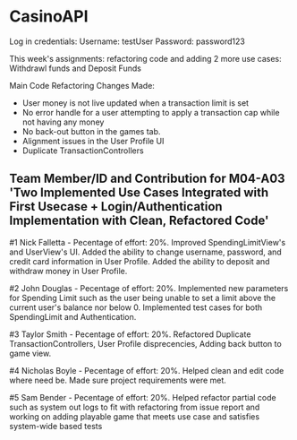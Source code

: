 # CasinoAPI

Log in credentials:
Username: testUser
Password: password123



This week's assignments: refactoring code and adding 2 more use cases: Withdrawl funds and Deposit Funds

Main Code Refactoring Changes Made: 
- User money is not live updated when a transaction limit is set
- No error handle for a user attempting to apply a transaction cap while not having any money
- No back-out button in the games tab.
- Alignment issues in the User Profile UI
- Duplicate TransactionControllers

## Team Member/ID and Contribution for M04-A03 'Two Implemented Use Cases Integrated with First Usecase + Login/Authentication Implementation with Clean, Refactored Code'

#1 Nick Falletta - Pecentage of effort: 20%. Improved SpendingLimitView's and UserView's UI. Added the ability to change username, password, and credit card information in User Profile. Added the ability to deposit and withdraw money in User Profile.

#2 John Douglas - Pecentage of effort: 20%. Implemented new parameters for Spending Limit such as the user being unable to set a limit above the current user's balance nor below 0. Implemented test cases for both SpendingLimit and Authentication. 

#3 Taylor Smith - Pecentage of effort: 20%. Refactored Duplicate TransactionControllers, User Profile disprecencies, Adding back button to game view.

#4 Nicholas Boyle - Pecentage of effort: 20%. Helped clean and edit code where need be. Made sure project requirements were met.

#5 Sam Bender - Pecentage of effort: 20%. Helped refactor partial code such as system out logs to fit with refactoring from issue report and working on adding playable game that meets use case and satisfies system-wide based tests
